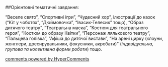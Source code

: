 <div id="hypercomments_widget" class="js-hypercomments-widget invisible"></div>

##Орієнтовні тематичні завдання:

“Веселе свято”, “Спортивні ігри”, “Чудесний хор”, ілюстрації до казок (“Кіт у чоботях”, “Дюймовочка”, “Івасик-Телесик” тощо), “Образ дитячого театру”, “Театральна маска”, “Костюм для театрального героя”, “Костюм до образу Квітки”, “Персонаж лялькового театру”, “Пальцева голівка”, “Афіша до дитячої вистави”, “На арені цирку (клоуни, жонглери, дресирувальники, фокусники, акробати)” (*індивідуальна, групова та колективна форми роботи*) тощо.


<div class="js-hypercomments-container">
    <a href="http://hypercomments.com" class="hc-link" title="comments widget">comments powered by HyperComments</a>
</div>